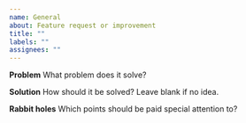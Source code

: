 ```yaml
---
name: General
about: Feature request or improvement
title: ""
labels: ""
assignees: ""
---
```


**Problem**
What problem does it solve?

**Solution**
How should it be solved? Leave blank if no idea.

**Rabbit holes**
Which points should be paid special attention to?
